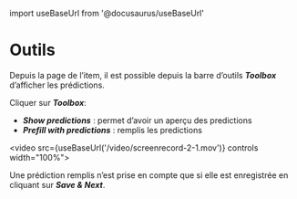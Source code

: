 import useBaseUrl from '@docusaurus/useBaseUrl'

# Outils

Depuis la page de l’item, il est possible depuis la barre d’outils **_Toolbox_** d’afficher les prédictions.

Cliquer sur **_Toolbox_**:

- **_Show predictions_** : permet d’avoir un aperçu des predictions
- **_Prefill with predictions_** : remplis les predictions

<video src={useBaseUrl('/video/screenrecord-2-1.mov')} controls width="100%"></video>

Une prédiction remplis n’est prise en compte que si elle est enregistrée en cliquant sur **_Save & Next_**.

